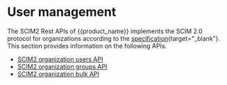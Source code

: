 # User management

The SCIM2 Rest APIs of {{product_name}} implements the SCIM 2.0 protocol for organizations according to the [specification](https://datatracker.ietf.org/doc/html/rfc7644){target="_blank"}. This section provides information on the following APIs.

- [SCIM2 organization users API]({{base_path}}/apis/organization-apis/scim2/scim2-org-user-mgt/)
- [SCIM2 organization groups API]({{base_path}}/apis/organization-apis/scim2/scim2-org-group-mgt/)
- [SCIM2 organization bulk API]({{base_path}}/apis/organization-apis/scim2/scim2-org-bulk-mgt/)
